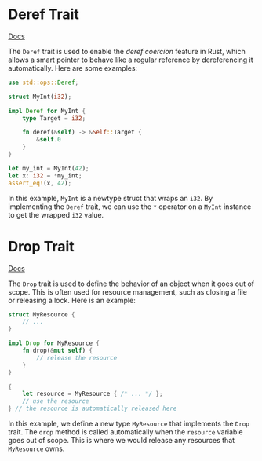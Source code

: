 # Deref Trait

[Docs](https://doc.rust-lang.org/book/ch15-02-deref.html)

The `Deref` trait is used to enable the *deref coercion* feature in Rust, which allows a smart pointer to behave like a regular reference by dereferencing it automatically. Here are some examples:

```rust
use std::ops::Deref;

struct MyInt(i32);

impl Deref for MyInt {
    type Target = i32;

    fn deref(&self) -> &Self::Target {
        &self.0
    }
}

let my_int = MyInt(42);
let x: i32 = *my_int;
assert_eq!(x, 42);
```

In this example, `MyInt` is a newtype struct that wraps an `i32`. By implementing the `Deref` trait, we can use the `*` operator on a `MyInt` instance to get the wrapped `i32` value.

# Drop Trait

[Docs](https://doc.rust-lang.org/book/ch15-03-drop.html)

The `Drop` trait is used to define the behavior of an object when it goes out of scope. This is often used for resource management, such as closing a file or releasing a lock. Here is an example:

```rust
struct MyResource {
    // ...
}

impl Drop for MyResource {
    fn drop(&mut self) {
        // release the resource
    }
}

{
    let resource = MyResource { /* ... */ };
    // use the resource
} // the resource is automatically released here
```

In this example, we define a new type `MyResource` that implements the `Drop` trait. The `drop` method is called automatically when the `resource` variable goes out of scope. This is where we would release any resources that `MyResource` owns.